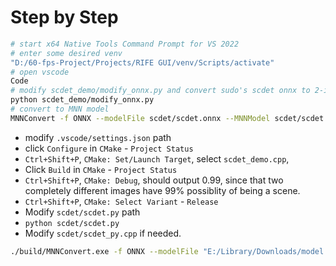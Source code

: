 # Step by Step
```bash
# start x64 Native Tools Command Prompt for VS 2022
# enter some desired venv
"D:/60-fps-Project/Projects/RIFE GUI/venv/Scripts/activate"
# open vscode
Code
# modify scdet_demo/modify_onnx.py and convert sudo's scdet onnx to 2-input model
python scdet_demo/modify_onnx.py
# convert to MNN model
MNNConvert -f ONNX --modelFile scdet/scdet.onnx --MNNModel scdet/scdet.mnn --keepInputFormat=0 --bizCode biz
```

- modify `.vscode/settings.json` path
- click `Configure` in `CMake` - `Project Status`
- `Ctrl+Shift+P`, `CMake: Set/Launch Target`, select `scdet_demo.cpp`,
- Click `Build` in `CMake` - `Project Status`
- `Ctrl+Shift+P`, `CMake: Debug`, should output 0.99, since that two completely different images have 99% possiblity of being a scene.
- `Ctrl+Shift+P`, `CMake: Select Variant` - `Release`
- Modify `scdet/scdet.py` path
- `python scdet/scdet.py`
- Modify `scdet/scdet_py.cpp` if needed.

```bash
./build/MNNConvert.exe -f ONNX --modelFile "E:/Library/Downloads/model.onnx" --MNNModel  "D:/60-fps-Project/Projects/RIFE GUI/models/scdet/scdet.mnn"  --allowCustomOp  --saveStaticModel --debug --optimizeLevel 3 --info
```
